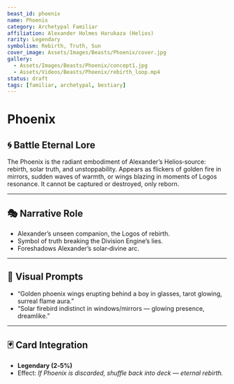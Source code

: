 ```yaml
---
beast_id: phoenix
name: Phoenix
category: Archetypal Familiar
affiliation: Alexander Holmes Harukaza (Helios)
rarity: Legendary
symbolism: Rebirth, Truth, Sun
cover_image: Assets/Images/Beasts/Phoenix/cover.jpg
gallery:
  - Assets/Images/Beasts/Phoenix/concept1.jpg
  - Assets/Videos/Beasts/Phoenix/rebirth_loop.mp4
status: draft
tags: [familiar, archetypal, bestiary]
---
```


# Phoenix

## 🌀 Battle Eternal Lore
The Phoenix is the radiant embodiment of Alexander’s Helios‑source: rebirth, solar truth, and unstoppability. Appears as flickers of golden fire in mirrors, sudden waves of warmth, or wings blazing in moments of Logos resonance. It cannot be captured or destroyed, only reborn.

---

## 🎭 Narrative Role
- Alexander’s unseen companion, the Logos of rebirth.  
- Symbol of truth breaking the Division Engine’s lies.  
- Foreshadows Alexander’s solar‑divine arc.  

---

## 🎨 Visual Prompts
- “Golden phoenix wings erupting behind a boy in glasses, tarot glowing, surreal flame aura.”  
- “Solar firebird indistinct in windows/mirrors — glowing presence, dreamlike.”  

---

## 🃏 Card Integration
- **Legendary (2‑5%)**
- Effect: *If Phoenix is discarded, shuffle back into deck — eternal rebirth.*